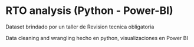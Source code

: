 # RTO analysis (Python - Power-BI)
Dataset brindado por un taller de  Revision tecnica obligatoria 


Data cleaning and wrangling hecho en  python, visualizaciones en Power BI
